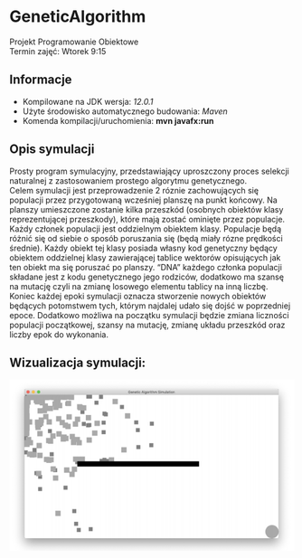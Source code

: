 # GeneticAlgorithm

Projekt Programowanie Obiektowe \
Termin zajęć: Wtorek 9:15 
## Informacje 
- Kompilowane na JDK wersja: *12.0.1*
- Użyte środowisko automatycznego budowania: *Maven*
- Komenda kompilacji/uruchomienia: **mvn javafx:run**

## Opis symulacji
Prosty program symulacyjny, przedstawiający uproszczony proces selekcji
naturalnej z zastosowaniem prostego algorytmu genetycznego.  
Celem symulacji jest przeprowadzenie 2 róznie zachowujących się populacji przez
przygotowaną wcześniej planszę na punkt końcowy. Na planszy umieszczone
zostanie kilka przeszkód (osobnych obiektów klasy reprezentującej
przeszkody), które mają zostać ominięte przez populacje. Każdy członek
populacji jest oddzielnym obiektem klasy. Populacje będą różnić się od siebie
o sposób poruszania się (będą miały rózne prędkości średnie). Każdy obiekt
tej klasy posiada własny kod genetyczny będący obiektem oddzielnej klasy
zawierającej tablice wektorów opisujących jak ten obiekt ma się poruszać po
planszy. “DNA” każdego członka populacji składane jest z kodu genetycznego
jego rodziców, dodatkowo ma szansę na mutację czyli na zmianę losowego
elementu tablicy na inną liczbę. Koniec każdej epoki symulacji oznacza
stworzenie nowych obiektów będących potomstwem tych, którym najdalej
udało się dojść w poprzedniej epoce. Dodatkowo możliwa na początku
symulacji będzie zmiana liczności populacji początkowej, szansy na mutację,
zmianę układu przeszkód oraz liczby epok do wykonania.
## Wizualizacja symulacji:
![Podgląd](https://github.com/ULTUX/GeneticAlgorithm/blob/master/wizualizacja.png)
